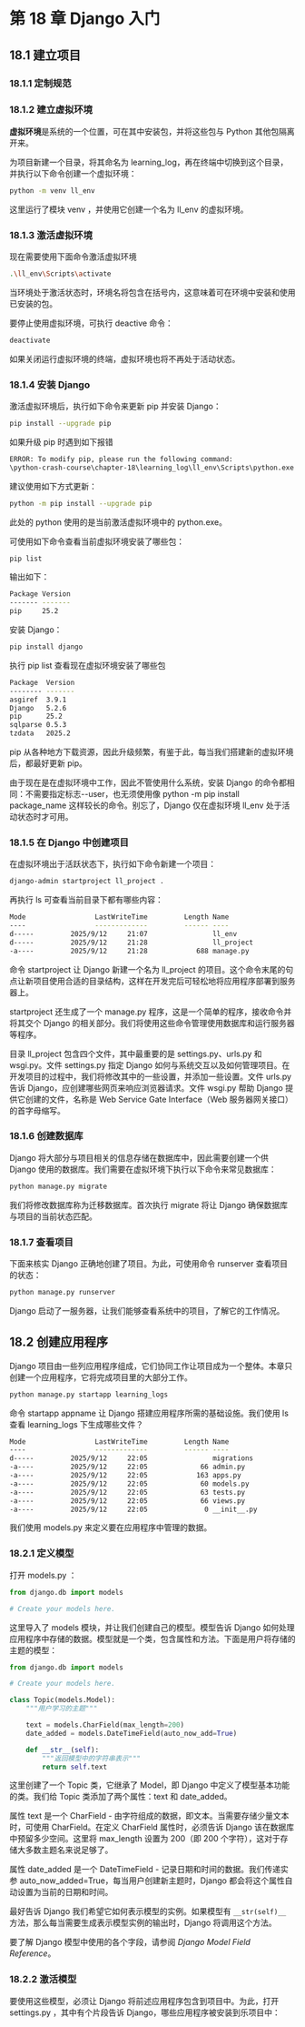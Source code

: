 # 第 18 章 Django 入门

## 18.1 建立项目

### 18.1.1 定制规范

### 18.1.2 建立虚拟环境

**虚拟环境**是系统的一个位置，可在其中安装包，并将这些包与 Python 其他包隔离开来。

为项目新建一个目录，将其命名为 learning_log，再在终端中切换到这个目录，并执行以下命令创建一个虚拟环境：

```bash
python -m venv ll_env
```

这里运行了模块 venv ，并使用它创建一个名为 ll_env 的虚拟环境。

### 18.1.3 激活虚拟环境

现在需要使用下面命令激活虚拟环境

```bash
.\ll_env\Scripts\activate
```

当环境处于激活状态时，环境名将包含在括号内，这意味着可在环境中安装和使用已安装的包。

要停止使用虚拟环境，可执行 deactive 命令：

```bash
deactivate
```

如果关闭运行虚拟环境的终端，虚拟环境也将不再处于活动状态。

### 18.1.4 安装 Django

激活虚拟环境后，执行如下命令来更新 pip 并安装 Django：

```bash
pip install --upgrade pip
```

如果升级 pip 时遇到如下报错

```bash
ERROR: To modify pip, please run the following command:
\python-crash-course\chapter-18\learning_log\ll_env\Scripts\python.exe -m pip install --upgrade pip
```

建议使用如下方式更新：

```bash
python -m pip install --upgrade pip
```

此处的 python 使用的是当前激活虚拟环境中的 python.exe。

可使用如下命令查看当前虚拟环境安装了哪些包：

```bash
pip list
```

输出如下：

```bash
Package Version
------- -------
pip     25.2
```

安装 Django：

```bash
pip install django
```

执行 pip list 查看现在虚拟环境安装了哪些包

```bash
Package  Version
-------- -------
asgiref  3.9.1
Django   5.2.6
pip      25.2
sqlparse 0.5.3
tzdata   2025.2
```

pip 从各种地方下载资源，因此升级频繁，有鉴于此，每当我们搭建新的虚拟环境后，都最好更新 pip。

由于现在是在虚拟环境中工作，因此不管使用什么系统，安装 Django 的命令都相同：不需要指定标志--user，也无须使用像 python -m pip install package_name 这样较长的命令。别忘了，Django 仅在虚拟环境 ll_env 处于活动状态时才可用。

### 18.1.5 在 Django 中创建项目

在虚拟环境出于活跃状态下，执行如下命令新建一个项目：

```bash
django-admin startproject ll_project .
```

再执行 ls 可查看当前目录下都有哪些内容：

```bash
Mode                 LastWriteTime         Length Name
----                 -------------         ------ ----
d-----         2025/9/12     21:07                ll_env
d-----         2025/9/12     21:28                ll_project
-a----         2025/9/12     21:28            688 manage.py
```

命令 startproject 让 Django 新建一个名为 ll_project 的项目。这个命令末尾的句点让新项目使用合适的目录结构，这样在开发完后可轻松地将应用程序部署到服务器上。

startproject 还生成了一个 manage.py 程序，这是一个简单的程序，接收命令并将其交个 Django 的相关部分。我们将使用这些命令管理使用数据库和运行服务器等程序。

目录 ll_project 包含四个文件，其中最重要的是 settings.py、urls.py 和 wsgi.py。文件 settings.py 指定 Django 如何与系统交互以及如何管理项目。在开发项目的过程中，我们将修改其中的一些设置，并添加一些设置。文件 urls.py 告诉 Django，应创建哪些网页来响应浏览器请求。文件 wsgi.py 帮助 Django 提供它创建的文件，名称是 Web Service Gate Interface（Web 服务器网关接口）的首字母缩写。

### 18.1.6 创建数据库

Django 将大部分与项目相关的信息存储在数据库中，因此需要创建一个供 Django 使用的数据库。我们需要在虚拟环境下执行以下命令来常见数据库：

```bash
python manage.py migrate
```

我们将修改数据库称为迁移数据库。首次执行 migrate 将让 Django 确保数据库与项目的当前状态匹配。

### 18.1.7 查看项目

下面来核实 Django 正确地创建了项目。为此，可使用命令 runserver 查看项目的状态：

```bash
python manage.py runserver
```

Django 启动了一服务器，让我们能够查看系统中的项目，了解它的工作情况。

## 18.2 创建应用程序

Django 项目由一些列应用程序组成，它们协同工作让项目成为一个整体。本章只创建一个应用程序，它将完成项目里的大部分工作。

```bash
python manage.py startapp learning_logs
```

命令 startapp appname 让 Django 搭建应用程序所需的基础设施。我们使用 ls 查看 learning_logs 下生成哪些文件？

```bash
Mode                 LastWriteTime         Length Name
----                 -------------         ------ ----
d-----         2025/9/12     22:05                migrations
-a----         2025/9/12     22:05             66 admin.py
-a----         2025/9/12     22:05            163 apps.py
-a----         2025/9/12     22:05             60 models.py
-a----         2025/9/12     22:05             63 tests.py
-a----         2025/9/12     22:05             66 views.py
-a----         2025/9/12     22:05              0 __init__.py
```

我们使用 models.py 来定义要在应用程序中管理的数据。

### 18.2.1 定义模型

打开 models.py ：

```python
from django.db import models

# Create your models here.
```

这里导入了 models 模块，并让我们创建自己的模型。模型告诉 Django 如何处理应用程序中存储的数据。模型就是一个类，包含属性和方法。下面是用户将存储的主题的模型：

```python
from django.db import models

# Create your models here.

class Topic(models.Model):
    """用户学习的主题"""

    text = models.CharField(max_length=200)
    date_added = models.DateTimeField(auto_now_add=True)

    def __str__(self):
        """返回模型中的字符串表示"""
        return self.text
```

这里创建了一个 Topic 类，它继承了 Model，即 Django 中定义了模型基本功能的类。我们给 Topic 类添加了两个属性：text 和 date_added。

属性 text 是一个 CharField - 由字符组成的数据，即文本。当需要存储少量文本时，可使用 CharField。在定义 CharField 属性时，必须告诉 Django 该在数据库中预留多少空间。这里将 max_length 设置为 200（即 200 个字符），这对于存储大多数主题名来说足够了。

属性 date_added 是一个 DateTimeField - 记录日期和时间的数据。我们传递实参 auto_now_added=True，每当用户创建新主题时，Django 都会将这个属性自动设置为当前的日期和时间。

最好告诉 Django 我们希望它如何表示模型的实例。如果模型有 `__str(self)__` 方法，那么每当需要生成表示模型实例的输出时，Django 将调用这个方法。

要了解 Django 模型中使用的各个字段，请参阅 _Django Model Field Reference_。

### 18.2.2 激活模型

要使用这些模型，必须让 Django 将前述应用程序包含到项目中。为此，打开 settings.py ，其中有个片段告诉 Django，哪些应用程序被安装到乐项目中：

```python

```
